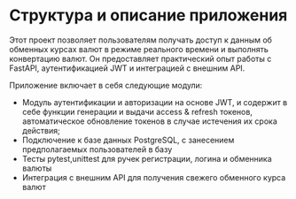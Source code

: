 # Структура и описание приложения
Этот проект позволяет пользователям получать доступ к данным об обменных курсах валют в режиме реального времени и выполнять конвертацию валют. Он предоставляет практический опыт работы с FastAPI, аутентификацией JWT и интеграцией с внешним API.

Приложение включает в себя следующие модули:
- Модуль аутентификации и авторизации на основе JWT, и содержит в себе функции генерации и выдачи access & refresh токенов, автоматическое обновление токенов в случае истечения их срока действия;
- Подключение к базе данных PostgreSQL, с занесением предполагаемых пользователей в базу
- Тесты pytest,unittest для ручек регистрации, логина и обменника валюты
- Интеграция с внешним API для получения свежего обменного курса валют
